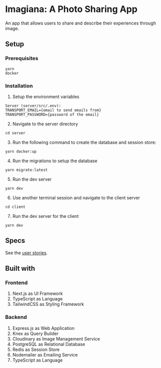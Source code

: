# Imagiana: A Photo Sharing App

An app that allows users to share and describe their experiences through image.

## Setup

### Prerequisites

```
yarn
docker
```

### Installation

1. Setup the environment variables

```
Server (server/src/.env):
TRANSPORT_EMAIL={email to send emails from}
TRANSPORT_PASSWORD={password of the email}
```

2. Navigate to the server directory

```
cd server
```

3. Run the following command to create the database and session store:
   
```
yarn docker:up
```

4. Run the migrations to setup the database

```
yarn migrate:latest
```

5. Run the dev server

```
yarn dev
```

6. Use another terminal session and navigate to the client server

```
cd client
```

7. Run the dev server for the client

```
yarn dev
```

## Specs

See the [user stories](./user_stories.md).

## Built with

### Frontend 

1. Next.js as UI Framework
2. TypeScript as Language
3. TailwindCSS as Styling Framework

### Backend

1. Express.js as Web Application
2. Knex as Query Builder
3. Cloudinary as Image Management Service
4. PostgreSQL as Relational Database
5. Redis as Session Store
6. Nodemailer as Emailing Service
7. TypeScript as Language
